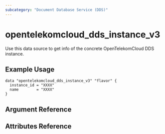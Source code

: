 ```yaml
---
subcategory: "Document Database Service (DDS)"
---
```


# opentelekomcloud_dds_instance_v3

Use this data source to get info of the concrete OpenTelekomCloud DDS instance.

## Example Usage

```hcl
data "opentelekomcloud_dds_instance_v3" "flavor" {
  instance_id = "XXXX"
  name        = "XXXX"
}
```

## Argument Reference

## Attributes Reference
